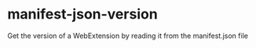 # manifest-json-version
Get the version of a WebExtension by reading it from the manifest.json file
